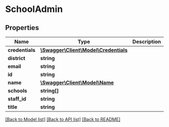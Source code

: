 # SchoolAdmin

## Properties
Name | Type | Description | Notes
------------ | ------------- | ------------- | -------------
**credentials** | [**\Swagger\Client\Model\Credentials**](Credentials.md) |  | [optional] 
**district** | **string** |  | [optional] 
**email** | **string** |  | [optional] 
**id** | **string** |  | [optional] 
**name** | [**\Swagger\Client\Model\Name**](Name.md) |  | [optional] 
**schools** | **string[]** |  | [optional] 
**staff_id** | **string** |  | [optional] 
**title** | **string** |  | [optional] 

[[Back to Model list]](../README.md#documentation-for-models) [[Back to API list]](../README.md#documentation-for-api-endpoints) [[Back to README]](../README.md)


